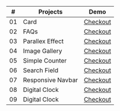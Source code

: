 |  #  | Projects            | Demo |
|----|---------------------|-----------|
| 01 | Card                | [Checkout](https://thejawadali.github.io/vanilla-js-projects/1-card/)
| 02 | FAQs                | [Checkout](https://thejawadali.github.io/vanilla-js-projects/2-faq/)
| 03 | Parallex Effect     | [Checkout](https://thejawadali.github.io/vanilla-js-projects/3-parallex/)
| 04 | Image Gallery       | [Checkout](https://thejawadali.github.io/vanilla-js-projects/4-image-gallery/)
| 05 | Simple Counter       | [Checkout](https://thejawadali.github.io/vanilla-js-projects/5-counter/)
| 06 | Search Field       | [Checkout](https://thejawadali.github.io/vanilla-js-projects/6-search-field/)
| 07 | Responsive Navbar       | [Checkout](https://thejawadali.github.io/vanilla-js-projects/7-responsive-navbar/)
| 08 | Digital Clock       | [Checkout](https://thejawadali.github.io/vanilla-js-projects/8-digital-clock/)
| 09 | Digital Clock       | [Checkout](https://thejawadali.github.io/vanilla-js-projects/9-navbar-scroll-effect/)
